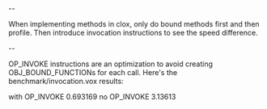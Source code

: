 --

When implementing methods in clox, only do bound methods first and then
profile. Then introduce invocation instructions to see the speed difference.

--

OP_INVOKE instructions are an optimization to avoid creating OBJ_BOUND_FUNCTIONs
for each call. Here's the benchmark/invocation.vox results:

with OP_INVOKE   0.693169
no OP_INVOKE     3.13613
